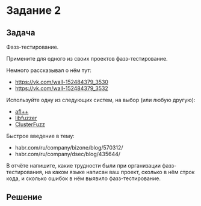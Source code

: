 # Задание 2

## Задача

Фазз-тестирование.

Примените для одного из своих проектов фазз-тестирование.

Немного рассказывал о нём тут:

- https://vk.com/wall-152484379_3530
- https://vk.com/wall-152484379_3532

Используйте одну из следующих систем, на выбор (или любую другую):

- [afl++](github.com/AFLplusplus/AFLplusplus)
- [libfuzzer](llvm.org/docs/LibFuzzer.html)
- [ClusterFuzz](github.com/google/clusterfuzz)

Быстрое введение в тему:

- habr.com/ru/company/bizone/blog/570312/
- habr.com/ru/company/dsec/blog/435644/

В отчёте напишите, какие трудности были при организации фазз-тестирования, на каком языке написан ваш проект, сколько
в нём строк кода, и сколько ошибок в нём выявило фазз-тестирование.

## Решение

